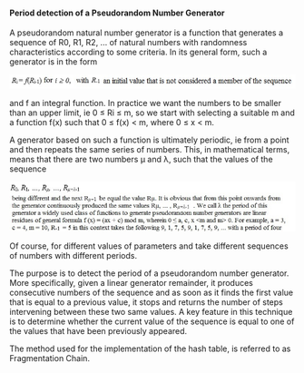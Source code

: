 #### Period detection of a Pseudorandom Number Generator

A pseudorandom natural number generator is a function that generates a sequence of R0, R1, R2, ... of natural numbers with 
randomness characteristics according to some criteria. In its general form, such a generator is in the form

![Ri](https://github.com/GeorgePapageorgakis/random-number-generator-period-detection/blob/master/Ri.jpg)

and f an integral function. In practice we want the numbers to be smaller than an upper limit, ie 0 ≤ Ri ≤ m, so we start 
with selecting a suitable m and a function f(x) such that 0 ≤ f(x) < m, where 0 ≤ x < m.

A generator based on such a function is ultimately periodic, ie from a point and then repeats the same series of numbers. 
This, in mathematical terms, means that there are two numbers μ and λ, such that the values ​​of the sequence 

![R.](https://github.com/GeorgePapageorgakis/random-number-generator-period-detection/blob/master/Ri2.jpg)

Of course, for different values of parameters and take different sequences of numbers with different periods.

The purpose is to detect the period of a pseudorandom number generator. More specifically, given a linear generator remainder,
it produces consecutive numbers of the sequence and as soon as it finds the first value that is equal to a previous value, it 
stops and returns the number of steps intervening between these two same values. A key feature in this technique is to determine
whether the current value of the sequence is equal to one of the values that have been previously appeared.

The method used for the implementation of the hash table, is referred to as Fragmentation Chain.